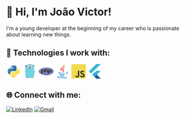 # 👋 Hi, I'm João Victor!

I'm a young developer at the beginning of my career who is passionate about learning new things.

## 🚀 Technologies I work with:

<p align="left">
  <img src="https://raw.githubusercontent.com/devicons/devicon/master/icons/python/python-original.svg" alt="Python" height="40"/>
  <img src="https://raw.githubusercontent.com/devicons/devicon/master/icons/go/go-original.svg" alt="Go" height="40"/>
  <img src="https://raw.githubusercontent.com/devicons/devicon/master/icons/php/php-original.svg" alt="PHP" height="40"/>
  <img src="https://raw.githubusercontent.com/devicons/devicon/master/icons/java/java-original.svg" alt="Java" height="40"/>
  <img src="https://raw.githubusercontent.com/devicons/devicon/master/icons/javascript/javascript-original.svg" alt="JavaScript" height="40"/>
  <img src="https://raw.githubusercontent.com/devicons/devicon/master/icons/flutter/flutter-original.svg" alt="JavaScript" height="40"/>
</p>

## 🌐 Connect with me:
[![LinkedIn](https://img.shields.io/badge/LinkedIn-0A66C2?style=for-the-badge&logo=linkedin&logoColor=white)](https://www.linkedin.com/in/jvick%20%3E%3E-jo%C3%A3o-victor-ferreira-costa-2a812752a/)
[![Gmail](https://img.shields.io/badge/Gmail-D14836?style=for-the-badge&logo=gmail&logoColor=white)](https://mail.google.com/mail/?view=cm&fs=1&to=joao.fcosta.dev@gmail.com)

